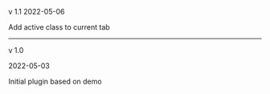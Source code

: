 v 1.1
2022-05-06

Add active class to current tab

-----

v 1.0

2022-05-03

Initial plugin based on demo